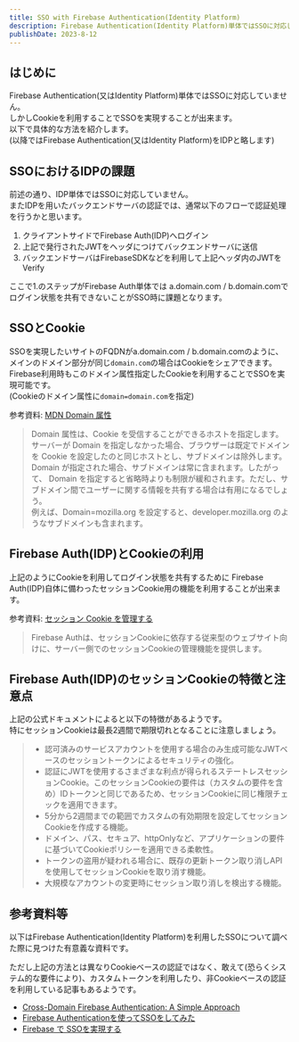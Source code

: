 ```yaml
---
title: SSO with Firebase Authentication(Identity Platform)
description: Firebase Authentication(Identity Platform)単体ではSSOに対応していませんが工夫することで簡単にSSOを実現することが出来ます。
publishDate: 2023-8-12
---
```


## はじめに

Firebase Authentication(又はIdentity Platform)単体ではSSOに対応していません。  
しかしCookieを利用することでSSOを実現することが出来ます。  
以下で具体的な方法を紹介します。  
(以降ではFirebase Authentication(又はIdentity Platform)をIDPと略します)

## SSOにおけるIDPの課題

前述の通り、IDP単体ではSSOに対応していません。  
またIDPを用いたバックエンドサーバの認証では、通常以下のフローで認証処理を行うかと思います。
1. クライアントサイドでFirebase Auth(IDP)へログイン
2. 上記で発行されたJWTをヘッダにつけてバックエンドサーバに送信
3. バックエンドサーバはFirebaseSDKなどを利用して上記ヘッダ内のJWTをVerify

ここで1.のステップがFirebase Auth単体では a.domain.com / b.domain.comでログイン状態を共有できないことがSSO時に課題となります。

## SSOとCookie

SSOを実現したいサイトのFQDNがa.domain.com / b.domain.comのように、メインのドメイン部分が同じ`domain.com`の場合はCookieをシェアできます。Firebase利用時もこのドメイン属性指定したCookieを利用することでSSOを実現可能です。  
(Cookieのドメイン属性に`domain=domain.com`を指定)



参考資料: [MDN Domain 属性](https://developer.mozilla.org/ja/docs/Web/HTTP/Cookies)

> Domain 属性は、Cookie を受信することができるホストを指定します。サーバーが Domain を指定しなかった場合、ブラウザーは既定でドメインを Cookie を設定したのと同じホストとし、サブドメインは除外します。 Domain が指定された場合、サブドメインは常に含まれます。したがって、 Domain を指定すると省略時よりも制限が緩和されます。ただし、サブドメイン間でユーザーに関する情報を共有する場合は有用になるでしょう。  
> 例えば、Domain=mozilla.org を設定すると、developer.mozilla.org のようなサブドメインも含まれます。

## Firebase Auth(IDP)とCookieの利用

上記のようにCookieを利用してログイン状態を共有するために
Firebase Auth(IDP)自体に備わったセッションCookie用の機能を利用することが出来ます。

参考資料: [セッション Cookie を管理する](https://firebase.google.com/docs/auth/admin/manage-cookies?hl=ja)

> Firebase Authは、セッションCookieに依存する従来型のウェブサイト向けに、サーバー側でのセッションCookieの管理機能を提供します。

## Firebase Auth(IDP)のセッションCookieの特徴と注意点

上記の公式ドキュメントによると以下の特徴があるようです。  
特にセッションCookieは最長2週間で期限切れとなることに注意しましょう。

> - 認可済みのサービスアカウントを使用する場合のみ生成可能なJWTベースのセッショントークンによるセキュリティの強化。
> - 認証にJWTを使用するさまざまな利点が得られるステートレスセッションCookie。このセッションCookieの要件は（カスタムの要件を含め）IDトークンと同じであるため、セッションCookieに同じ権限チェックを適用できます。
> - 5分から2週間までの範囲でカスタムの有効期限を設定してセッションCookieを作成する機能。
> - ドメイン、パス、セキュア、httpOnlyなど、アプリケーションの要件に基づいてCookieポリシーを適用できる柔軟性。
> - トークンの盗用が疑われる場合に、既存の更新トークン取り消しAPIを使用してセッションCookieを取り消す機能。
> - 大規模なアカウントの変更時にセッション取り消しを検出する機能。

## 参考資料等

以下はFirebase Authentication(Identity Platform)を利用したSSOについて調べた際に見つけた有意義な資料です。

ただし上記の方法とは異なりCookieベースの認証ではなく、敢えて(恐らくシステム的な要件により)、カスタムトークンを利用したり、非Cookieベースの認証を利用している記事もあるようです。

- [Cross-Domain Firebase Authentication: A Simple Approach](https://dev.to/brianburton/cross-domain-firebase-authentication-a-simple-approach-337k)
- [Firebase Authenticationを使ってSSOをしてみた](https://note.com/yusukeoshiro/n/n4fe9eeac499a)
- [Firebase で SSOを実現する](https://www.tsone.co.jp/tech-blog/archives/1371)
